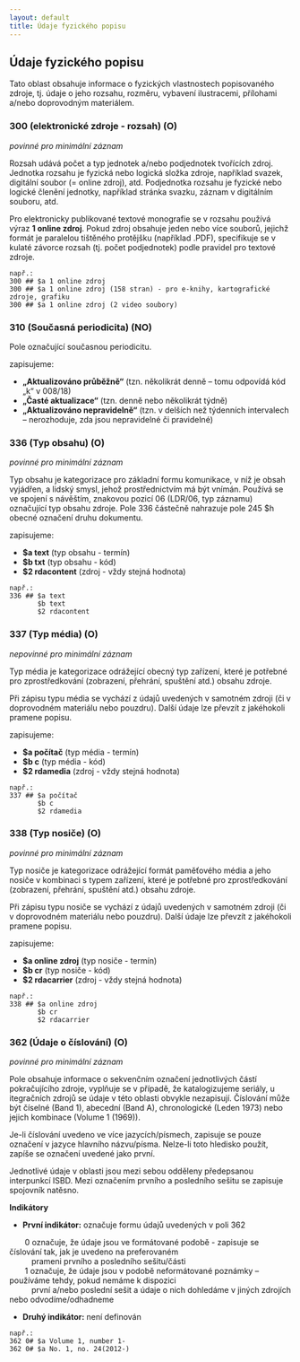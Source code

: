```yaml
---
layout: default
title: Údaje fyzického popisu
---
```

## Údaje fyzického popisu
Tato oblast obsahuje informace o fyzických vlastnostech popisovaného zdroje, tj. údaje o
jeho rozsahu, rozměru, vybavení ilustracemi, přílohami a/nebo doprovodným materiálem.

### 300 (elektronické zdroje - rozsah) (O)
*povinné pro minimální záznam*

Rozsah udává počet a typ jednotek a/nebo podjednotek tvořících zdroj. Jednotka rozsahu
je fyzická nebo logická složka zdroje, například svazek, digitální soubor (= online zdroj), atd.
Podjednotka rozsahu je fyzické nebo logické členění jednotky, například stránka svazku,
záznam v digitálním souboru, atd.

Pro elektronicky publikované textové monografie se v rozsahu používá výraz **1 online zdroj**. Pokud zdroj obsahuje jeden nebo více souborů, jejichž formát je paralelou tištěného protějšku (například .PDF), specifikuje se v kulaté závorce rozsah (tj. počet podjednotek) podle pravidel pro textové zdroje.


```
např.:
300 ## $a 1 online zdroj
300 ## $a 1 online zdroj (158 stran) - pro e-knihy, kartografické zdroje, grafiku
300 ## $a 1 online zdroj (2 video soubory)
```

### 310 (Současná periodicita) (NO)
Pole označující současnou periodicitu.

zapisujeme:
  * **„Aktualizováno průběžně“** (tzn. několikrát denně – tomu odpovídá kód „k“ v 008/18)
  * **„Časté aktualizace“** (tzn. denně nebo několikrát týdně)
  * **„Aktualizováno nepravidelně“** (tzn. v delších než týdenních intervalech – nerozhoduje, zda jsou nepravidelné či pravidelné)

### 336 (Typ obsahu) (O)
*povinné pro minimální záznam*

Typ obsahu je kategorizace pro základní formu komunikace, v níž je obsah vyjádřen, a lidský smysl,
jehož prostřednictvím má být vnímán. Používá se ve spojení s návěštím, znakovou pozicí 06  (LDR/06, typ záznamu)
označující typ obsahu zdroje. Pole 336 částečně nahrazuje pole 245 $h obecné označení druhu dokumentu.

zapisujeme:
  * **$a text** (typ obsahu - termín)  
  * **$b txt** (typ obsahu - kód)  
  * **$2 rdacontent** (zdroj - vždy stejná hodnota)

```
např.:
336 ## $a text
       $b text
       $2 rdacontent
```



### 337 (Typ média) (O)
*nepovinné pro minimální záznam*

Typ média je kategorizace odrážející obecný typ zařízení, které je potřebné pro
zprostředkování (zobrazení, přehrání, spuštění atd.) obsahu zdroje.

Při zápisu typu média se vychází z údajů uvedených v samotném zdroji (či v doprovodném
materiálu nebo pouzdru). Další údaje lze převzít z jakéhokoli pramene popisu.

zapisujeme:
  * **$a počítač** (typ média - termín)  
  * **$b c** (typ média - kód)  
  * **$2 rdamedia** (zdroj - vždy stejná hodnota)

```
např.:
337 ## $a počítač  
       $b c  
       $2 rdamedia  
```

### 338 (Typ nosiče) (O)
*povinné pro minimální záznam*

Typ nosiče je kategorizace odrážející formát paměťového média a jeho nosiče v kombinaci s typem zařízení,
které je potřebné pro zprostředkování (zobrazení, přehrání, spuštění atd.) obsahu zdroje.

Při zápisu typu nosiče se vychází z údajů uvedených v samotném zdroji (či v doprovodném materiálu nebo pouzdru).
Další údaje lze převzít z jakéhokoli pramene popisu.

zapisujeme:
  * **$a online zdroj** (typ nosiče - termín)    
  * **$b cr** (typ nosiče - kód)  
  * **$2 rdacarrier** (zdroj - vždy stejná hodnota)  

```
např.:
338 ## $a online zdroj  
       $b cr  
       $2 rdacarrier
```

### 362 (Údaje o číslování) (O)
*povinné pro minimální záznam*

Pole obsahuje informace o sekvenčním označení jednotlivých částí pokračujícího zdroje, vyplňuje se v případě, že katalogizujeme seriály, u itegračních zdrojů se údaje v této oblasti obvykle nezapisují. Číslování může být číselné (Band 1), abecední (Band A), chronologické (Leden 1973) nebo jejich kombinace (Volume 1 (1969)).

Je-li číslování uvedeno ve více jazycích/písmech, zapisuje se pouze označení v jazyce hlavního názvu/písma. Nelze-li toto hledisko použít,
zapíše se označení uvedené jako první.

Jednotlivé údaje v oblasti jsou mezi sebou odděleny předepsanou interpunkcí ISBD. Mezi označením prvního a posledního sešitu se zapisuje spojovník
natěsno.

**Indikátory**

* **První indikátor:** označuje formu údajů uvedených v poli 362

&nbsp;&nbsp;&nbsp;&nbsp;&nbsp;&nbsp; 0 označuje, že údaje jsou ve formátované podobě - zapisuje se číslování tak, jak je uvedeno na preferovaném  
&nbsp;&nbsp;&nbsp;&nbsp;&nbsp;&nbsp;&nbsp;&nbsp;&nbsp; prameni prvního a posledního sešitu/části   
&nbsp;&nbsp;&nbsp;&nbsp;&nbsp;&nbsp; 1 označuje, že údaje jsou v podobě neformátované poznámky – používáme tehdy, pokud nemáme k dispozici  
&nbsp;&nbsp;&nbsp;&nbsp;&nbsp;&nbsp;&nbsp;&nbsp;&nbsp;  první a/nebo poslední sešit a údaje o nich dohledáme v jiných zdrojích nebo odvodíme/odhadneme

* **Druhý indikátor:** není definován


```
např.:
362 0# $a Volume 1, number 1-
362 0# $a No. 1, no. 24(2012-)
```
